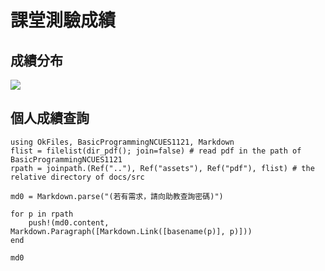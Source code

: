 # 課堂測驗成績

## 成績分布

![](score_distribution.png)

## 個人成績查詢

```@eval
using OkFiles, BasicProgrammingNCUES1121, Markdown
flist = filelist(dir_pdf(); join=false) # read pdf in the path of BasicProgrammingNCUES1121
rpath = joinpath.(Ref(".."), Ref("assets"), Ref("pdf"), flist) # the relative directory of docs/src

md0 = Markdown.parse("(若有需求，請向助教查詢密碼)")

for p in rpath
    push!(md0.content, Markdown.Paragraph([Markdown.Link([basename(p)], p)]))
end

md0
```